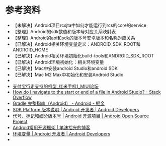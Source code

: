 # 参考资料

* 【未解决】Android项目rcsjta中如何才能运行到rcs的core的service
* 【整理】Android的sdk数值和版本号对应关系映射表
* 【整理】Android的api和sdk的版本号安卓版本和名称对应关系
* 【已解决】Android相关环境变量定义：ANDROID_SDK_ROOT和ANDROID_HOME
* 【已解决】Android相关环境初始化build-tools和ANDROID_SDK_ROOT
* 【已解决】Android环境初始化：相关环境变量
* 【已解决】Mac中安装android Studio和android SDK
* 【已解决】Mac M2 Max中初始化和安装Android Studio
* 
* [支付宝行走支持的机型_红米手机1_MIUI论坛](http://www.miui.com/thread-7739418-1-1.html)
* [How do I navigate to the start or end of a file in Android Studio? - Stack Overflow](https://stackoverflow.com/questions/19313244/how-do-i-navigate-to-the-start-or-end-of-a-file-in-android-studio)
* [Gradle 完整指南（Android） - Android - 掘金](https://juejin.im/entry/57c7a00e0a2b58006b1a1358)
* [SDK Platform 版本说明  |  Android 开发者  |  Android Developers](https://developer.android.com/studio/releases/platforms)
* [代号、标记和细分版本号  |  Android 开源项目  |  Android Open Source Project](https://source.android.com/setup/start/build-numbers)
* [Android常用开源框架 | 笔沫拾光的博客](http://awenzeng.me/2017/05/03/tech_android_opensource_libs/)
* [环境变量  |  Android 开发者  |  Android Developers](https://developer.android.com/studio/command-line/variables)
* 